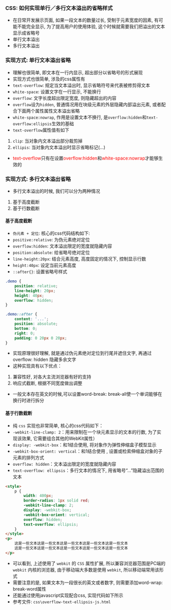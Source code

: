 ### CSS: 如何实现单行／多行文本溢出的省略样式
- 在日常开发展示页面, 如果一段文本的数量过长, 受制于元素宽度的因素, 有可能不能完全显示, 为了提高用户的使用体验, 这个时候就需要我们把溢出的文本显示成省略号
- 单行文本溢出
- 多行文本溢出


### 实现方式: 单行文本溢出省略
- 理解也很简单, 即文本在一行内显示, 超出部分以省略号的形式展现
- 实现方式也很简单, 涉及的css属性有
- `text-overflow`: 规定当文本溢出时, 显示省略符号来代表被修剪得文本
- `white-space`: 设置文字在一行显示, 不能换行
- `overflow`: 文字长度超出限定宽度, 则隐藏超出的内容
- `overflow`设为`hidden`, 普通情况用在块级元素的外层隐藏内部溢出元素, 或者配合下面两个属性属性文本溢出省略
- `white-space:nowrap`, 作用是设置文本不换行, 是`overflow:hidden`和`text-overflow:ellipsis`生效的基础
- `text-overflow`属性值有如下
1. `clip`: 当对象内文本溢出部分裁剪掉
2. `ellipis`: 当对象内文本溢出时显示省略标记(...)
- <font color="#ff0000">text-overflow</font>只有在设置<font color="#ff0000">overflow:hidden</font>和<font color="#ff0000">white-space:nowrap</font>才能够生效的

### 实现方式: 多行文本溢出省略
- 多行文本溢出的时候, 我们可以分为两种情况
1. 基于高度截断
2. 基于行数截断

#### 基于高度截断
- `伪元素 + 定位`: 核心的css代码结构如下:
- `positive:relative`: 为伪元素绝对定位
- `overflow:hidden`: 文本溢出限定的宽度就隐藏内容
- `position:absolute`: 给省略号绝对定位
- `line-height:20px`: 结合元素高度, 高度固定的情况下, 控制显示行数
- `height:40px`: 设定当前元素高度
- `::after{}`: 设置省略号样式
```css
.demo {
    position: relative;
    line-height: 20px;
    height: 40px;
    overflow: hidden;
}

.demo::after {
    content: '...';
    position: absolute;
    bottom: 0;
    right: 0;
    padding: 0 20px 0 20px;
}
```
- 实现原理很好理解, 就是通过伪元素绝对定位到行尾并遮住文字, 再通过 overflow: hidden 隐藏多余文字
- 这种实现具有以下优点：
1. 兼容性好, 对各大主流浏览器有好的支持
2. 响应式截断, 根据不同宽度做出调整
- 一般文本存在英文的时候,可以设置word-break: break-all使一个单词能够在换行时进行拆分


#### 基于行数截断
- 纯 `css` 实现也非常简单, 核心的css代码如下：
- `-webkit-line-clamp: 2`：用来限制在一个块元素显示的文本的行数, 为了实现该效果, 它需要组合其他的WebKit属性）
- `display: -webkit-box`：和1结合使用, 将对象作为弹性伸缩盒子模型显示
- `-webkit-box-orient: vertical`：和1结合使用 , 设置或检索伸缩盒对象的子元素的排列方式
- `overflow: hidden`：文本溢出限定的宽度就隐藏内容
- `text-overflow: ellipsis`：多行文本的情况下, 用省略号“…”隐藏溢出范围的文本
```html
<style>
    p {
        width: 400px;
        border-radius: 1px solid red;
        -webkit-line-clamp: 2;
        display: -webkit-box;
        -webkit-box-orient: vertical;
        overflow: hidden;
        text-overflow: ellipsis;
    }
</style>
<p>
    这是一些文本这是一些文本这是一些文本这是一些文本这是一些文本
    这是一些文本这是一些文本这是一些文本这是一些文本这是一些文本
</p>
```
- 可以看到, 上述使用了 `webkit` 的 `CSS` 属性扩展, 所以兼容浏览器范围是PC端的 `webkit` 内核的浏览器, 由于移动端大多数是使用 `webkit`, 所以移动端常用该形式
- 需要注意的是, 如果文本为一段很长的英文或者数字, 则需要添加word-wrap: break-word属性
- 还能通过使用javascript实现配合css, 实现代码如下所示
- 参考文件: `css\overflow-text-ellipsis-js.html`